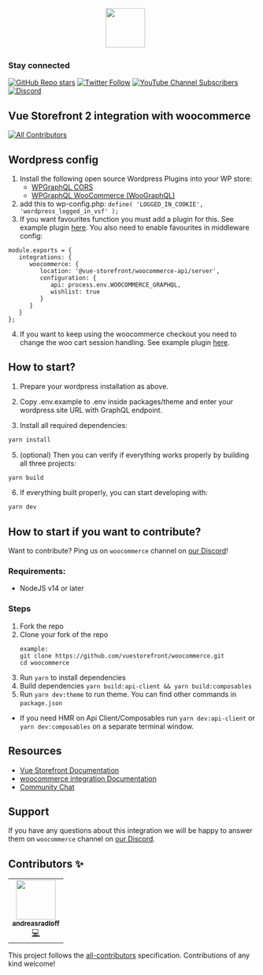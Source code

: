 <div align="center">
<img src="https://user-images.githubusercontent.com/1626923/137092657-fb398d20-b592-4661-a1f9-4135db0b61d5.png" height="80px"/>  
</div>

### Stay connected

[![GitHub Repo stars](https://img.shields.io/github/stars/vuestorefront/vue-storefront?style=social)](https://github.com/vuestorefront/vue-storefront)
[![Twitter Follow](https://img.shields.io/twitter/follow/vuestorefront?style=social)](https://twitter.com/vuestorefront)
[![YouTube Channel Subscribers](https://img.shields.io/youtube/channel/subscribers/UCkm1F3Cglty3CE1QwKQUhhg?style=social)](https://www.youtube.com/c/VueStorefront)
[![Discord](https://img.shields.io/discord/770285988244750366?label=join%20discord&logo=Discord&logoColor=white)](https://discord.vuestorefront.io)

## Vue Storefront 2 integration with woocommerce

<!-- ALL-CONTRIBUTORS-BADGE:START - Do not remove or modify this section -->
[![All Contributors](https://img.shields.io/badge/all_contributors-1-orange.svg?style=flat-square)](#contributors-)
<!-- ALL-CONTRIBUTORS-BADGE:END -->

## Wordpress config
1. Install the following open source Wordpress Plugins into your WP store:
   - [WPGraphQL CORS](https://github.com/funkhaus/wp-graphql-cors)
   - [WPGraphQL WooCommerce (WooGraphQL)](https://github.com/wp-graphql/wp-graphql-woocommerce)
2. add this to wp-config.php: `define( 'LOGGED_IN_COOKIE', 'wordpress_logged_in_vsf' );`
3. If you want favourites function you must add a plugin for this. See example plugin [here](https://github.com/Oxyssweden/vsf-woocommerce-plugin-examples/tree/main). You also need to enable favourites in middleware config:
```
module.exports = {
   integrations: {
      woocommerce: {
         location: '@vue-storefront/woocommerce-api/server',
         configuration: {
            api: process.env.WOOCOMMERCE_GRAPHQL,
            wishlist: true
         }
      }
   }
};
```
4. If you want to keep using the woocommerce checkout you need to change the woo cart session handling. See example plugin [here](https://github.com/Oxyssweden/vsf-woocommerce-plugin-examples/tree/main).

## How to start?

1. Prepare your wordpress installation as above.

2. Copy .env.example to .env inside packages/theme and enter your wordpress site URL with GraphQL endpoint.

3. Install all required dependencies:

```sh
yarn install
```

5. (optional) Then you can verify if everything works properly by building all three projects:

```sh
yarn build
```

6. If everything built properly, you can start developing with:

```sh
yarn dev
```

## How to start if you want to contribute?

Want to contribute? Ping us on `woocommerce` channel on [our Discord](https://discord.vuestorefront.io)!

### Requirements:
- NodeJS v14 or later

### Steps
1. Fork the repo
2. Clone your fork of the repo
    ```
    example:
    git clone https://github.com/vuestorefront/woocommerce.git
    cd woocommerce
    ```
3. Run `yarn` to install dependencies
4. Build dependencies `yarn build:api-client && yarn build:composables`
5. Run `yarn dev:theme` to run theme. You can find other commands in `package.json`

- If you need HMR on Api Client/Composables run `yarn dev:api-client` or `yarn dev:composables` on a separate terminal window.

## Resources

- [Vue Storefront Documentation](https://docs.vuestorefront.io/v2/)
- [woocommerce integration Documentation](https://docs.vuestorefront.io/woocommerce)
- [Community Chat](https://discord.vuestorefront.io)

## Support

If you have any questions about this integration we will be happy to answer them on `woocommerce` channel on [our Discord](discord.vuestorefront.io).

## Contributors ✨

<!-- ALL-CONTRIBUTORS-LIST:START - Do not remove or modify this section -->
<!-- prettier-ignore-start -->
<!-- markdownlint-disable -->
<table>
  <tr>
    <td align="center"><a href="https://github.com/andreasradloff"><img src="https://avatars.githubusercontent.com/u/1256982?v=4?s=80" width="80px;" alt=""/><br /><sub><b>andreasradloff</b></sub></a><br /><a href="https://github.com/vuestorefront/woocommerce/commits?author=andreasradloff" title="Code">💻</a></td>
  </tr>
</table>

<!-- markdownlint-restore -->
<!-- prettier-ignore-end -->

<!-- ALL-CONTRIBUTORS-LIST:END -->

This project follows the [all-contributors](https://github.com/all-contributors/all-contributors) specification. Contributions of any kind welcome!

